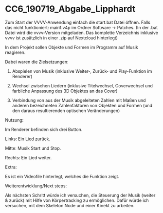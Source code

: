 # CC6_190719_Abgabe_Lipphardt

Zum Start der VVVV-Anwendung einfach die start.bat Datei öffnen. Falls das nicht funktioniert: main1.v4p im Ordner Software -> Patches. 
(In der .bat Datei wird die vvvv-Version mitgeladen. Das komplette Verzeichnis inklusive vvvv ist zusätzlich in einer .zip auf Nextcloud hinterlegt)

In dem Projekt sollen Objekte und Formen im Programm auf Musik reagieren.

Dabei waren die Zielsetzungen:

1. Abspielen von Musik (inklusive Weiter-, Zurück- und Play-Funktion im Renderer)

2. Wechsel zwischen Liedern (inklusive Titelwechsel, Coverwechsel und farbliche Anpassung des 3D Objektes an das Cover)

3. Verbindung von aus der Musik abgeleiteten Zahlen mit Maßen und anderen bezeichneten Zahlenfaktoren von Objekten und Formen (und den daraus resultierenden optischen Veränderungen)

Nutzung:

Im Renderer befinden sich drei Button.

Links: Ein Lied zurück.

Mitte: Musik Start und Stop.

Rechts: Ein Lied weiter.

Extra:

Es ist ein Videofile hinterlegt, welches die Funktion zeigt.

Weiterentwicklung/Next steps:

Als nächsten Schritt würde ich versuchen, die Steuerung der Musik (weiter & zurück) mit Hilfe von Körpertracking zu ermöglichen. Dafür würde ich versuchen, mit dem Skeleton Node und einer Kinekt zu arbeiten.

